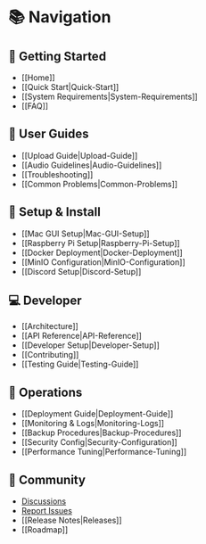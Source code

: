# 📚 Navigation

## 🚀 Getting Started
- [[Home]]
- [[Quick Start|Quick-Start]]
- [[System Requirements|System-Requirements]]
- [[FAQ]]

## 👤 User Guides  
- [[Upload Guide|Upload-Guide]]
- [[Audio Guidelines|Audio-Guidelines]]
- [[Troubleshooting]]
- [[Common Problems|Common-Problems]]

## 🔧 Setup & Install
- [[Mac GUI Setup|Mac-GUI-Setup]]
- [[Raspberry Pi Setup|Raspberry-Pi-Setup]]
- [[Docker Deployment|Docker-Deployment]]
- [[MinIO Configuration|MinIO-Configuration]]
- [[Discord Setup|Discord-Setup]]

## 💻 Developer
- [[Architecture]]
- [[API Reference|API-Reference]]
- [[Developer Setup|Developer-Setup]]
- [[Contributing]]
- [[Testing Guide|Testing-Guide]]

## 🚀 Operations
- [[Deployment Guide|Deployment-Guide]]
- [[Monitoring & Logs|Monitoring-Logs]]
- [[Backup Procedures|Backup-Procedures]]
- [[Security Config|Security-Configuration]]
- [[Performance Tuning|Performance-Tuning]]

## 💬 Community
- [Discussions](https://github.com/White-Plains-Gospel-Chapel/sermon-uploader/discussions)
- [Report Issues](https://github.com/White-Plains-Gospel-Chapel/sermon-uploader/issues)
- [[Release Notes|Releases]]
- [[Roadmap]]